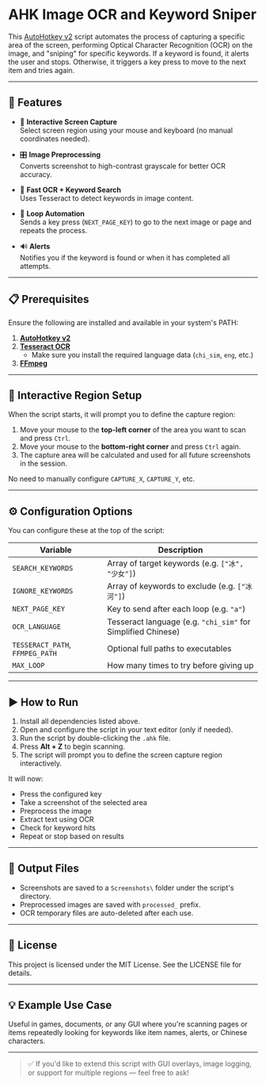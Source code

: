 # AHK Image OCR and Keyword Sniper

This [AutoHotkey v2](https://www.autohotkey.com/) script automates the process of capturing a specific area of the screen, performing Optical Character Recognition (OCR) on the image, and "sniping" for specific keywords. If a keyword is found, it alerts the user and stops. Otherwise, it triggers a key press to move to the next item and tries again.

---

## 🚀 Features

- 📸 **Interactive Screen Capture**  
  Select screen region using your mouse and keyboard (no manual coordinates needed).

- 🎛 **Image Preprocessing**  
  Converts screenshot to high-contrast grayscale for better OCR accuracy.

- 🔎 **Fast OCR + Keyword Search**  
  Uses Tesseract to detect keywords in image content.

- 🔁 **Loop Automation**  
  Sends a key press (`NEXT_PAGE_KEY`) to go to the next image or page and repeats the process.

- 🔊 **Alerts**  
  Notifies you if the keyword is found or when it has completed all attempts.

---

## 📋 Prerequisites

Ensure the following are installed and available in your system's PATH:

1. [**AutoHotkey v2**](https://www.autohotkey.com/download/)
2. [**Tesseract OCR**](https://github.com/tesseract-ocr/tessdoc)
    - Make sure you install the required language data (`chi_sim`, `eng`, etc.)
3. [**FFmpeg**](https://ffmpeg.org/download.html)

---

## 🧭 Interactive Region Setup

When the script starts, it will prompt you to define the capture region:

1. Move your mouse to the **top-left corner** of the area you want to scan and press `Ctrl`.
2. Move your mouse to the **bottom-right corner** and press `Ctrl` again.
3. The capture area will be calculated and used for all future screenshots in the session.

No need to manually configure `CAPTURE_X`, `CAPTURE_Y`, etc.

---

## ⚙️ Configuration Options

You can configure these at the top of the script:

| Variable | Description |
|----------|-------------|
| `SEARCH_KEYWORDS` | Array of target keywords (e.g. `["冰", "少女"]`) |
| `IGNORE_KEYWORDS` | Array of keywords to exclude (e.g. `["冰河"]`) |
| `NEXT_PAGE_KEY` | Key to send after each loop (e.g. `"a"`) |
| `OCR_LANGUAGE` | Tesseract language (e.g. `"chi_sim"` for Simplified Chinese) |
| `TESSERACT_PATH`, `FFMPEG_PATH` | Optional full paths to executables |
| `MAX_LOOP` | How many times to try before giving up |

---

## ▶️ How to Run

1. Install all dependencies listed above.
2. Open and configure the script in your text editor (only if needed).
3. Run the script by double-clicking the `.ahk` file.
4. Press **Alt + Z** to begin scanning.
5. The script will prompt you to define the screen capture region interactively.

It will now:

- Press the configured key
- Take a screenshot of the selected area
- Preprocess the image
- Extract text using OCR
- Check for keyword hits
- Repeat or stop based on results

---

## 📂 Output Files

- Screenshots are saved to a `Screenshots\` folder under the script's directory.
- Preprocessed images are saved with `processed_` prefix.
- OCR temporary files are auto-deleted after each use.

---

## 📄 License

This project is licensed under the MIT License. See the LICENSE file for details.

---

## 💡 Example Use Case

Useful in games, documents, or any GUI where you're scanning pages or items repeatedly looking for keywords like item names, alerts, or Chinese characters.

---

> ✅ If you'd like to extend this script with GUI overlays, image logging, or support for multiple regions — feel free to ask!
